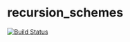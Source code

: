 # recursion_schemes

[![Build Status](https://travis-ci.org/vmchale/recursion.svg?branch=master)](https://travis-ci.org/vmchale/recusion)
